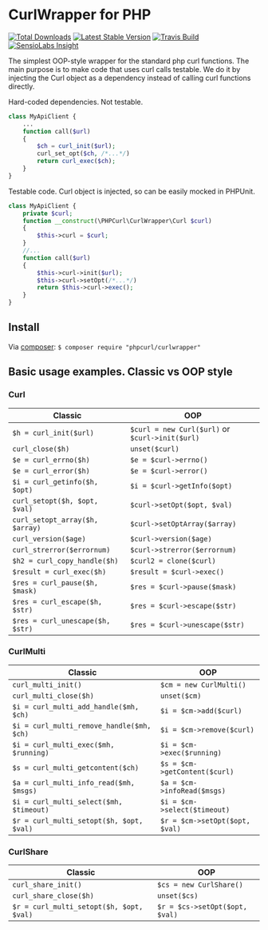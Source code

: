 # CurlWrapper for PHP
[![Total Downloads](https://img.shields.io/packagist/dt/phpcurl/curlwrapper.svg)](https://packagist.org/packages/phpcurl/curlwrapper)
[![Latest Stable Version](https://img.shields.io/packagist/v/phpcurl/curlwrapper.svg)](https://packagist.org/packages/phpcurl/curlwrapper)
[![Travis Build](https://travis-ci.org/phpcurl/curlwrapper.svg?branch=master)](https://travis-ci.org/phpcurl/curlwrapper)
[![SensioLabs Insight](https://img.shields.io/sensiolabs/i/f6dd716c-7729-46f2-903f-12a53e427841.svg)](https://insight.sensiolabs.com/projects/f6dd716c-7729-46f2-903f-12a53e427841)


The simplest OOP-style wrapper for the standard php curl functions.
The main purpose is to make code that uses curl calls testable. We do it by injecting the Curl object as a dependency instead of calling curl functions directly.


Hard-coded dependencies. Not testable.
```php
class MyApiClient {
    ...
    function call($url)
    {
        $ch = curl_init($url);
        curl_set_opt($ch, /*...*/)
        return curl_exec($ch);
    }
}
```


Testable code. Curl object is injected, so can be easily mocked in PHPUnit.
```php
class MyApiClient {
    private $curl;
    function __construct(\PHPCurl\CurlWrapper\Curl $curl)
    {
        $this->curl = $curl;
    }
    //...
    function call($url)
    {
        $this->curl->init($url);
        $this->curl->setOpt(/*...*/)
        return $this->curl->exec();
    }
}
```

## Install
Via [composer](https://getcomposer.org):
`$ composer require "phpcurl/curlwrapper"`


## Basic usage examples. Classic vs OOP style

### Curl

| Classic                          | OOP |
| ---                              | --- |
| `$h = curl_init($url)`           | `$curl = new Curl($url)` or `$curl->init($url)` |
| `curl_close($h)`                 | `unset($curl)` |
| `$e = curl_errno($h)`            | `$e = $curl->errno()` |
| `$e = curl_error($h)`            | `$e = $curl->error()` |
| `$i = curl_getinfo($h, $opt)`    | `$i = $curl->getInfo($opt)` |
| `curl_setopt($h, $opt, $val)`    | `$curl->setOpt($opt, $val)` |
| `curl_setopt_array($h, $array)`  | `$curl->setOptArray($array)` |
| `curl_version($age)`             | `$curl->version($age)` |
| `curl_strerror($errornum)`       | `$curl->strerror($errornum)` |
| `$h2 = curl_copy_handle($h)`     | `$curl2 = clone($curl)` |
| `$result = curl_exec($h)`        | `$result = $curl->exec()` |
| `$res = curl_pause($h, $mask)`   | `$res = $curl->pause($mask)` |
| `$res = curl_escape($h, $str)`   | `$res = $curl->escape($str)` |
| `$res = curl_unescape($h, $str)` | `$res = $curl->unescape($str)` |

### CurlMulti

| Classic                                    | OOP |
| ---                                        | --- |
| `curl_multi_init()`                        |   `$cm = new CurlMulti()` |
| `curl_multi_close($h)`                     |   `unset($cm)` |
| `$i = curl_multi_add_handle($mh, $ch)`     |   `$i = $cm->add($curl)` |
| `$i = curl_multi_remove_handle($mh, $ch)`  |   `$i = $cm->remove($curl)` |
| `$i = curl_multi_exec($mh, $running)`      |   `$i = $cm->exec($running)` |
| `$s = curl_multi_getcontent($ch)`          |   `$s = $cm->getContent($curl)` |
| `$a = curl_multi_info_read($mh, $msgs)`    |   `$a = $cm->infoRead($msgs)` |
| `$i = curl_multi_select($mh, $timeout)`    |   `$i = $cm->select($timeout)` |
| `$r = curl_multi_setopt($h, $opt, $val)`   |   `$r = $cm->setOpt($opt, $val)` |

### CurlShare

| Classic                                  | OOP |
| ---                                      | --- |
| `curl_share_init()`                      |   `$cs = new CurlShare()` |
| `curl_share_close($h)`                   |   `unset($cs)` |
| `$r = curl_multi_setopt($h, $opt, $val)` |   `$r = $cs->setOpt($opt, $val)` |
